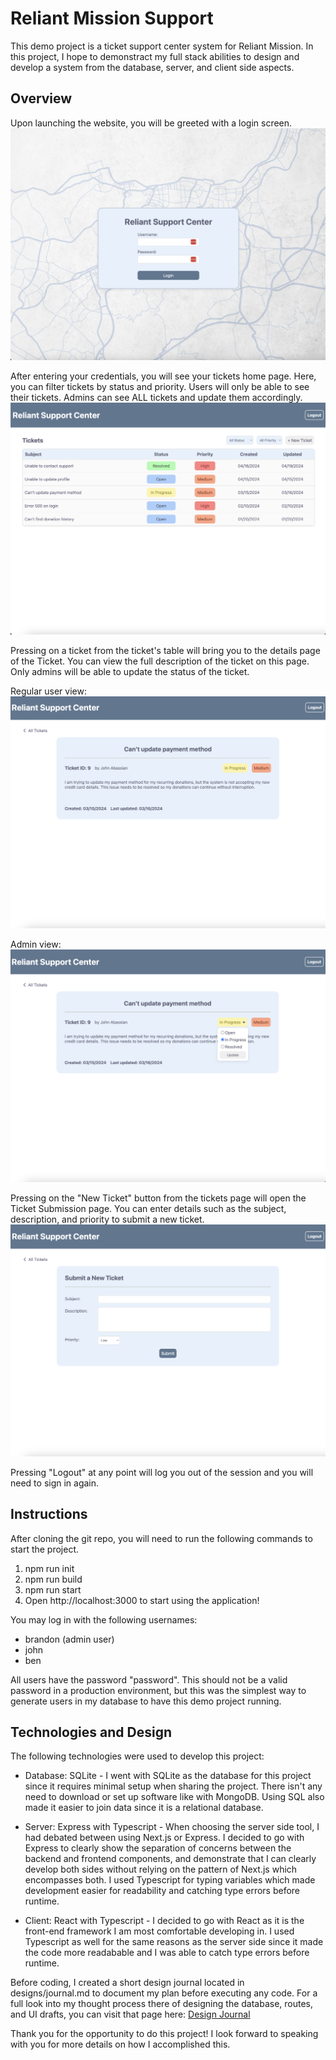 # Reliant Mission Support
This demo project is a ticket support center system for Reliant Mission. In this project, I hope to demonstract my full stack abilities to design and develop a system from the database, server, and client side aspects.

## Overview
Upon launching the website, you will be greeted with a login screen.
![Login Page](https://github.com/brandonpacol/Reliant-Support-Center/blob/main/readme/01-LoginPage.png)

After entering your credentials, you will see your tickets home page. Here, you can filter tickets by status and priority. Users will only be able to see their tickets. Admins can see ALL tickets and update them accordingly.
![Tickets Page](https://github.com/brandonpacol/Reliant-Support-Center/blob/main/readme/02-TicketsPage.png)

Pressing on a ticket from the ticket's table will bring you to the details page of the Ticket. You can view the full description of the ticket on this page. Only admins will be able to update the status of the ticket.

Regular user view:
![Ticket Details Page](https://github.com/brandonpacol/Reliant-Support-Center/blob/main/readme/03-TicketDetailsPage.png)

Admin view:
![Ticket Details Page - Admin](https://github.com/brandonpacol/Reliant-Support-Center/blob/main/readme/04-TicketDetailsPage-Admin.png)

Pressing on the "New Ticket" button from the tickets page will open the Ticket Submission page. You can enter details such as the subject, description, and priority to submit a new ticket.
![Ticket Submission Page](https://github.com/brandonpacol/Reliant-Support-Center/blob/main/readme/05-TicketSubmissionPage.png)

Pressing "Logout" at any point will log you out of the session and you will need to sign in again.

## Instructions
After cloning the git repo, you will need to run the following commands to start the project.
1. npm run init
2. npm run build
3. npm run start
4. Open http://localhost:3000 to start using the application!

You may log in with the following usernames:
- brandon (admin user)
- john
- ben

All users have the password "password". This should not be a valid password in a production environment, but this was the simplest way to generate users in my database to have this demo project running.

## Technologies and Design
The following technologies were used to develop this project:
- Database: SQLite - I went with SQLite as the database for this project since it requires minimal setup when sharing the project. There isn't any need to download or set up software like with MongoDB. Using SQL also made it easier to join data since it is a relational database.

- Server: Express with Typescript - When choosing the server side tool, I had debated between using Next.js or Express. I decided to go with Express to clearly show the separation of concerns between the backend and frontend components, and demonstrate that I can clearly develop both sides without relying on the pattern of Next.js which encompasses both. I used Typescript for typing variables which made development easier for readability and catching type errors before runtime.

- Client: React with Typescript - I decided to go with React as it is the front-end framework I am most comfortable developing in. I used Typescript as well for the same reasons as the server side since it made the code more readabable and I was able to catch type errors before runtime.

Before coding, I created a short design journal located in designs/journal.md to document my plan before executing any code. For a full look into my thought process there of designing the database, routes, and UI drafts, you can visit that page here:
[Design Journal](https://github.com/brandonpacol/Reliant-Support-Center/blob/main/designs/journal.md)

Thank you for the opportunity to do this project! I look forward to speaking with you for more details on how I accomplished this.

